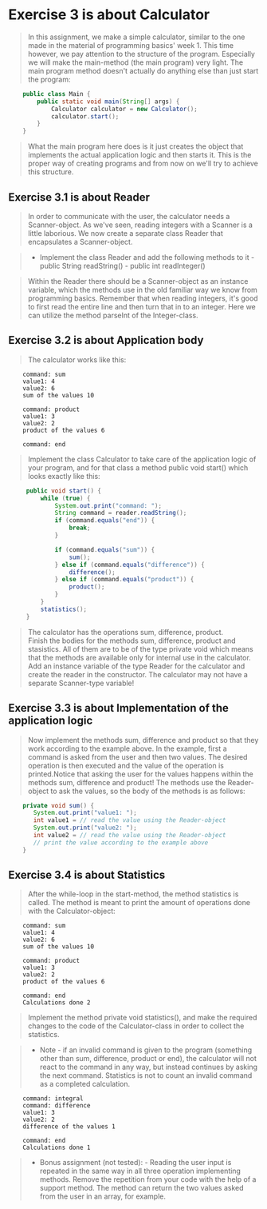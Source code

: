 # Exercise 3 is about Calculator

> In this assignment, we make a simple calculator, similar to the one made in the material of programming basics' week 1. This time however, we pay attention to the structure of the program. Especially we will make the main-method (the main program) very light. The main program method doesn't actually do anything else than just start the program:
```java
    public class Main {
        public static void main(String[] args) {
            Calculator calculator = new Calculator();
            calculator.start();
        }
    }
```       
> What the main program here does is it just creates the object that implements the actual application logic and then starts it. This is the proper way of creating programs and from now on we'll try to achieve this structure.

## Exercise 3.1 is about Reader
> In order to communicate with the user, the calculator needs a Scanner-object. As we've seen, reading integers with a Scanner is a little laborious. We now create a separate class Reader that encapsulates a Scanner-object.

> * Implement the class Reader and add the following methods to it
    - public String readString()
    - public int readInteger()

> Within the Reader there should be a Scanner-object as an instance variable, which the methods use in the old familiar way we know from programming basics. Remember that when reading integers, it's good to first read the entire line and then turn that in to an integer. Here we can utilize the method parseInt of the Integer-class.

## Exercise 3.2 is about Application body
> The calculator works like this:
```
    command: sum
    value1: 4
    value2: 6
    sum of the values 10

    command: product
    value1: 3
    value2: 2
    product of the values 6

    command: end
```
> Implement the class Calculator to take care of the application logic of your program, and for that class a method public void start() which looks exactly like this:
```java   
     public void start() {
         while (true) {
             System.out.print("command: ");
             String command = reader.readString();
             if (command.equals("end")) {
                 break;
             }

             if (command.equals("sum")) {
                 sum();
             } else if (command.equals("difference")) {
                 difference();
             } else if (command.equals("product")) {
                 product();
             }
         }
         statistics();
     }
```
> The calculator has the operations sum, difference, product.   
> Finish the bodies for the methods sum, difference, product and stasistics. All of them are to be of the type private void which means that the methods are available only for internal use in the calculator.   
> Add an instance variable of the type Reader for the calculator and create the reader in the constructor. The calculator may not have a separate Scanner-type variable!

## Exercise 3.3 is about Implementation of the application logic
> Now implement the methods sum, difference and product so that they work according to the example above. In the example, first a command is asked from the user and then two values. The desired operation is then executed and the value of the operation is printed.Notice that asking the user for the values happens within the methods sum, difference and product! The methods use the Reader-object to ask the values, so the body of the methods is as follows:
```java    
    private void sum() {
       System.out.print("value1: ");
       int value1 = // read the value using the Reader-object
       System.out.print("value2: ");
       int value2 = // read the value using the Reader-object
       // print the value according to the example above
    }
```        
## Exercise 3.4 is about Statistics
> After the while-loop in the start-method, the method statistics is called. The method is meant to print the amount of operations done with the Calculator-object:
```
    command: sum
    value1: 4
    value2: 6
    sum of the values 10

    command: product
    value1: 3
    value2: 2
    product of the values 6

    command: end
    Calculations done 2
```
> Implement the method private void statistics(), and make the required changes to the code of the Calculator-class in order to collect the statistics.   

> * Note
    - if an invalid command is given to the program (something other than sum, difference, product or end), the calculator will not react to the command in any way, but instead continues by asking the next command. Statistics is not to count an invalid command as a completed calculation.
```
    command: integral
    command: difference
    value1: 3
    value2: 2
    difference of the values 1

    command: end
    Calculations done 1
```
> * Bonus assignment (not tested): 
    - Reading the user input is repeated in the same way in all three operation implementing methods. Remove the repetition from your code with the help of a support method. The method can return the two values asked from the user in an array, for example.

